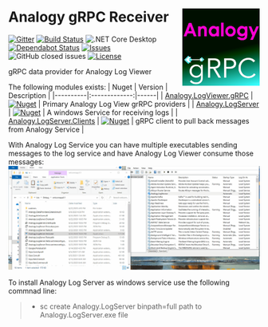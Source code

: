 # Analogy gRPC Receiver    <img src="./Assets/Analogy.gRPC2.png" align="right" width="155px" height="155px">

<p align="center">
    
[![Gitter](https://badges.gitter.im/Analogy-LogViewer/community.svg)](https://gitter.im/Analogy-LogViewer/community?utm_source=badge&utm_medium=badge&utm_campaign=pr-badge) 
[![Build Status](https://dev.azure.com/Analogy-LogViewer/Analogy%20Log%20Viewer/_apis/build/status/Analogy-LogViewer.Analogy.LogViewer.gRPC?branchName=master)](https://dev.azure.com/Analogy-LogViewer/Analogy%20Log%20Viewer/_build/latest?definitionId=34&branchName=master)  ![.NET Core Desktop](https://github.com/Analogy-LogViewer/Analogy.LogViewer.gRPC/workflows/.NET%20Core%20Desktop/badge.svg)
[![Dependabot Status](https://api.dependabot.com/badges/status?host=github&repo=Analogy-LogViewer/Analogy.LogViewer.gRPC)](https://dependabot.com)
<a href="https://github.com/Analogy-LogViewer/Analogy.LogViewer.gRPC/issues">
    <img src="https://img.shields.io/github/issues/Analogy-LogViewer/Analogy.LogViewer.gRPC"  alt="Issues" />
</a>
![GitHub closed issues](https://img.shields.io/github/issues-closed-raw/Analogy-LogViewer/Analogy.LogViewer.gRPC)
<a href="https://github.com/Analogy-LogViewer/Analogy.LogViewer.gRPC/blob/master/LICENSE.md">
    <img src="https://img.shields.io/github/license/Analogy-LogViewer/Analogy.LogViewer.gRPC"  alt="License" />
</a>
</p>

gRPC data provider for Analogy Log Viewer

The following modules exists:
| Nuget   |      Version      |  Description |
|----------|:-------------:|------|
| [Analogy.LogViewer.gRPC](https://www.nuget.org/packages/Analogy.LogViewer.gRPC/) |   [![Nuget](https://img.shields.io/nuget/v/Analogy.LogViewer.gRPC)](https://www.nuget.org/packages/Analogy.LogViewer.gRPC/) | Primary Analogy Log View grRPC providers |
| [Analogy.LogServer](https://www.nuget.org/packages/Analogy.LogServer/) |   [![Nuget](https://img.shields.io/nuget/v/Analogy.LogServer)](https://www.nuget.org/packages/Analogy.LogServer/) | A windows Service for receiving logs |
| [Analogy.LogServer.Clients](https://www.nuget.org/packages/Analogy.LogServer.Clients/) |   [![Nuget](https://img.shields.io/nuget/v/Analogy.LogServer.Clients)](https://www.nuget.org/packages/Analogy.LogServer.Clients) | gRPC client to pull back messages from Analogy Service |


With Analogy Log Service you can have multiple executables sending messages to the log service and have Analogy Log Viewer consume those messages:
![Example](./Assets/Analogy.LogService.gif)


To install Analogy Log Server as windows service use the following commnad line:
> - sc create Analogy.LogServer binpath=full path to Analogy.LogServer.exe file
